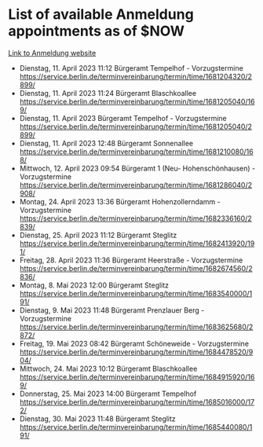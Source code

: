 # List of available Anmeldung appointments as of $NOW
[Link to Anmeldung website](https://service.berlin.de/terminvereinbarung/termin/tag.php?termin=1&anliegen[]=120686&dienstleisterlist=122210,122217,327316,122219,327312,122227,327314,122231,327346,122243,327348,122254,122252,329742,122260,329745,122262,329748,122271,327278,122273,327274,122277,327276,330436,122280,327294,122282,327290,122284,327292,122291,327270,122285,327266,122286,327264,122296,327268,150230,329760,122297,327286,122294,327284,122312,329763,122314,329775,122304,327330,122311,327334,122309,327332,317869,122281,327352,122279,329772,122283,122276,327324,122274,327326,122267,329766,122246,327318,122251,327320,122257,327322,122208,327298,122226,327300&herkunft=http%3A%2F%2Fservice.berlin.de%2Fdienstleistung%2F120686%2F)
- Dienstag, 11. April 2023 11:12 Bürgeramt Tempelhof - Vorzugstermine https://service.berlin.de/terminvereinbarung/termin/time/1681204320/2899/
- Dienstag, 11. April 2023 11:24 Bürgeramt Blaschkoallee https://service.berlin.de/terminvereinbarung/termin/time/1681205040/169/
- Dienstag, 11. April 2023  Bürgeramt Tempelhof - Vorzugstermine https://service.berlin.de/terminvereinbarung/termin/time/1681205040/2899/
- Dienstag, 11. April 2023 12:48 Bürgeramt Sonnenallee https://service.berlin.de/terminvereinbarung/termin/time/1681210080/168/
- Mittwoch, 12. April 2023 09:54 Bürgeramt 1 (Neu- Hohenschönhausen) - Vorzugstermine https://service.berlin.de/terminvereinbarung/termin/time/1681286040/2908/
- Montag, 24. April 2023 13:36 Bürgeramt Hohenzollerndamm - Vorzugstermine https://service.berlin.de/terminvereinbarung/termin/time/1682336160/2839/
- Dienstag, 25. April 2023 11:12 Bürgeramt Steglitz https://service.berlin.de/terminvereinbarung/termin/time/1682413920/191/
- Freitag, 28. April 2023 11:36 Bürgeramt Heerstraße - Vorzugstermine https://service.berlin.de/terminvereinbarung/termin/time/1682674560/2836/
- Montag, 8. Mai 2023 12:00 Bürgeramt Steglitz https://service.berlin.de/terminvereinbarung/termin/time/1683540000/191/
- Dienstag, 9. Mai 2023 11:48 Bürgeramt Prenzlauer Berg - Vorzugstermine https://service.berlin.de/terminvereinbarung/termin/time/1683625680/2872/
- Freitag, 19. Mai 2023 08:42 Bürgeramt Schöneweide - Vorzugstermine https://service.berlin.de/terminvereinbarung/termin/time/1684478520/904/
- Mittwoch, 24. Mai 2023 10:12 Bürgeramt Blaschkoallee https://service.berlin.de/terminvereinbarung/termin/time/1684915920/169/
- Donnerstag, 25. Mai 2023 14:00 Bürgeramt Tempelhof https://service.berlin.de/terminvereinbarung/termin/time/1685016000/172/
- Dienstag, 30. Mai 2023 11:48 Bürgeramt Steglitz https://service.berlin.de/terminvereinbarung/termin/time/1685440080/191/
